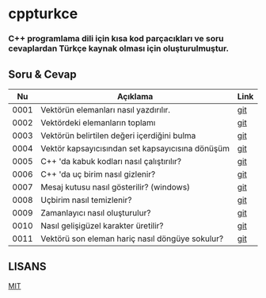 # cppturkce

### C++ programlama dili için kısa kod parçacıkları ve soru cevaplardan Türkçe kaynak olması için oluşturulmuştur.

## Soru & Cevap

| Nu   | Açıklama                                         | Link                                                                                                 |
| ---- | ------------------------------------------------ | ---------------------------------------------------------------------------------------------------- |
| 0001 | Vektörün elemanları nasıl yazdırılır.            | [git](https://github.com/hun756/cppturkce/blob/main/docs/Vektorun_toplami.md)                        |
| 0002 | Vektördeki elemanların toplamı                   | [git](https://github.com/hun756/cppturkce/blob/main/docs/vektor_elemanlarini_yazdirma.md)            |
| 0003 | Vektörün belirtilen değeri içerdiğini bulma      | [git](https://github.com/hun756/cppturkce/blob/main/docs/vector_contains.md)                         |
| 0004 | Vektör kapsayıcısından set kapsayıcısına dönüşüm | [git](https://github.com/hun756/cppturkce/blob/main/docs/vektor_set_donusum.md)                      |
| 0005 | C++ 'da kabuk kodları nasıl çalıştırılır?        | [git](https://github.com/hun756/cppturkce/blob/main/docs/kabuk_komutu.md)                            |
| 0006 | C++ 'da uç birim nasıl gizlenir?                 | [git](https://github.com/hun756/cppturkce/blob/main/docs/ucbirim_gizleme.md)                         |
| 0007 | Mesaj kutusu nasıl gösterilir? (windows)         | [git](https://github.com/hun756/cppturkce/blob/main/docs/mesaj_kutusu.md)                            |
| 0008 | Uçbirim nasıl temizlenir?                        | [git](https://github.com/hun756/cppturkce/blob/main/docs/ucbirim_temizleme.md)                       |
| 0009 | Zamanlayıcı nasıl oluşturulur?                   | [git](https://github.com/hun756/cppturkce/blob/main/docs/zamanlayici.md)                             |
| 0010 | Nasıl gelişigüzel karakter üretilir?             | [git](https://github.com/hun756/cppturkce/blob/main/docs/gelisiguzel_karakter.md)                    |
| 0011 | Vektörü son eleman hariç nasıl döngüye sokulur?  | [git](https://github.com/hun756/cppturkce/blob/main/docs/vektoru_son_elemani_haric_donguye_sokma.md) |

## LISANS
[MIT](https://github.com/hun756/cppturkce/blob/main/LICENSE)